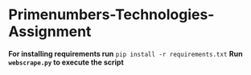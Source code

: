 # Primenumbers-Technologies-Assignment
**For installing requirements run** ``pip install -r requirements.txt``
**Run ``webscrape.py`` to execute the script**
